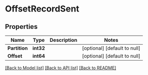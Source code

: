 # OffsetRecordSent

## Properties
Name | Type | Description | Notes
------------ | ------------- | ------------- | -------------
**Partition** | **int32** |  | [optional] [default to null]
**Offset** | **int64** |  | [optional] [default to null]

[[Back to Model list]](../README.md#documentation-for-models) [[Back to API list]](../README.md#documentation-for-api-endpoints) [[Back to README]](../README.md)


